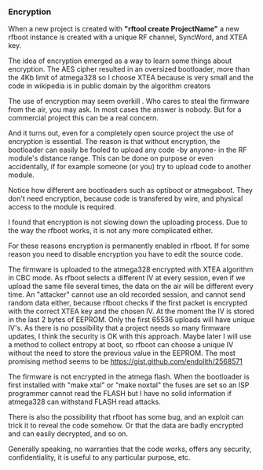 ### Εncryption

When a new project is created with **"rftool create ProjectName"** a new rfboot instance is created
with a unique RF channel, SyncWord, and XTEA key.

The idea of encryption emerged as a way to learn some things about encryption. The AES
cipher resulted in an oversized bootloader, more than the 4Kb limit of atmega328 so
I choose XTEA because is very small and the code in wikipedia is in public domain by the
algorithm creators

The use of encryption may seem overkill . Who cares to steal the firmware from the air, you may ask.
In most cases the answer is nobody.
But for a commercial project this can be a real concern.

And it turns out,  even for a completely open
source project the use of encryption is essential. The reason is that without encryption,
the bootloader can easily be fooled to upload any code -by anyone- in the RF module's distance range.
This can be done on purpose or even accidentally, if for example someone (or you) try to upload
code to another module.

Notice how different are bootloaders such as optiboot or atmegaboot.
They don't need encryption, because code is transfered by wire, and
physical access to the module is required.

I found that encryption is not slowing down the uploading process.
Due to the way the rfboot works, it is not any more complicated either.

For these reasons encryption is permanently enabled in rfboot. If for some reason you need
to disable encryption you have to edit the source code.

The firmware is uploaded to the atmega328 encrypted with XTEA algorithm in CBC mode.
As rfboot selects a different IV at every session, even if we upload the same file several times,
the data on the air will be different every time. An "attacker" cannot use an old recorded
session, and cannot send random data either, because rfboot checks if the first
packet is encrypted with the correct XTEA key and the chosen IV. At the moment the IV is stored
in the last 2 bytes of EEPROM. Only the first 65536 uploads will have unique IV's. As there
is no possibility that a project needs so many firmware updates, I think the security
is OK with this approach.
Maybe later I will use a method to collect entropy at boot, so rfboot can choose a unique IV
without the need to store the previous value in the EEPROM.
The most promising method seems to be
https://gist.github.com/endolith/2568571

The firmware is not encrypted in the atmega flash. When the bootloader is first installed with
"make xtal" or "make noxtal" the fuses are set so an ISP programmer cannot read the FLASH
but I have no solid information if atmega328 can withstand FLASH read attacks.

There is also the possibility that rfboot has some bug, and an exploit can trick it to
reveal the code somehow. Or that the data are badly encrypted and can easily decrypted, and so on.

Generally speaking, no warranties that the code works, offers any security, confidentiality,
it is useful to any particular purpose, etc.
